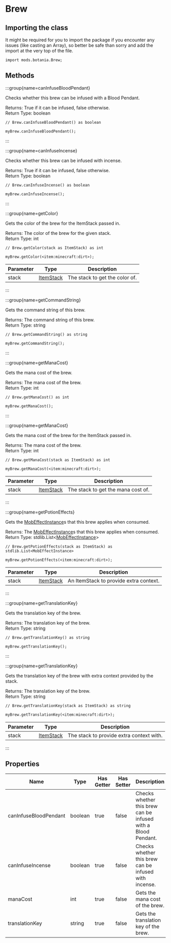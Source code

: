 # Brew

## Importing the class

It might be required for you to import the package if you encounter any issues (like casting an Array), so better be safe than sorry and add the import at the very top of the file.
```zenscript
import mods.botania.Brew;
```


## Methods

:::group{name=canInfuseBloodPendant}

Checks whether this brew can be infused with a Blood Pendant.

Returns: True if it can be infused, false otherwise.  
Return Type: boolean

```zenscript
// Brew.canInfuseBloodPendant() as boolean

myBrew.canInfuseBloodPendant();
```

:::

:::group{name=canInfuseIncense}

Checks whether this brew can be infused with incense.

Returns: True if it can be infused, false otherwise.  
Return Type: boolean

```zenscript
// Brew.canInfuseIncense() as boolean

myBrew.canInfuseIncense();
```

:::

:::group{name=getColor}

Gets the color of the brew for the ItemStack passed in.

Returns: The color of the brew for the given stack.  
Return Type: int

```zenscript
// Brew.getColor(stack as ItemStack) as int

myBrew.getColor(<item:minecraft:dirt>);
```

| Parameter | Type | Description |
|-----------|------|-------------|
| stack | [ItemStack](/vanilla/api/item/ItemStack) | The stack to get the color of. |


:::

:::group{name=getCommandString}

Gets the command string of this brew.

Returns: The command string of this brew.  
Return Type: string

```zenscript
// Brew.getCommandString() as string

myBrew.getCommandString();
```

:::

:::group{name=getManaCost}

Gets the mana cost of the brew.

Returns: The mana cost of the brew.  
Return Type: int

```zenscript
// Brew.getManaCost() as int

myBrew.getManaCost();
```

:::

:::group{name=getManaCost}

Gets the mana cost of the brew for the ItemStack passed in.

Returns: The mana cost of the brew.  
Return Type: int

```zenscript
// Brew.getManaCost(stack as ItemStack) as int

myBrew.getManaCost(<item:minecraft:dirt>);
```

| Parameter | Type | Description |
|-----------|------|-------------|
| stack | [ItemStack](/vanilla/api/item/ItemStack) | The stack to get the mana cost of. |


:::

:::group{name=getPotionEffects}

Gets the [MobEffectInstance](/vanilla/api/entity/effect/MobEffectInstance)s that this brew applies when consumed.

Returns: The [MobEffectInstance](/vanilla/api/entity/effect/MobEffectInstance)s that this brew applies when consumed.  
Return Type: stdlib.List&lt;[MobEffectInstance](/vanilla/api/entity/effect/MobEffectInstance)&gt;

```zenscript
// Brew.getPotionEffects(stack as ItemStack) as stdlib.List<MobEffectInstance>

myBrew.getPotionEffects(<item:minecraft:dirt>);
```

| Parameter | Type | Description |
|-----------|------|-------------|
| stack | [ItemStack](/vanilla/api/item/ItemStack) | An ItemStack to provide extra context. |


:::

:::group{name=getTranslationKey}

Gets the translation key of the brew.

Returns: The translation key of the brew.  
Return Type: string

```zenscript
// Brew.getTranslationKey() as string

myBrew.getTranslationKey();
```

:::

:::group{name=getTranslationKey}

Gets the translation key of the brew with extra context provided by the stack.

Returns: The translation key of the brew.  
Return Type: string

```zenscript
// Brew.getTranslationKey(stack as ItemStack) as string

myBrew.getTranslationKey(<item:minecraft:dirt>);
```

| Parameter | Type | Description |
|-----------|------|-------------|
| stack | [ItemStack](/vanilla/api/item/ItemStack) | The stack to provide extra context with. |


:::


## Properties

| Name | Type | Has Getter | Has Setter | Description |
|------|------|------------|------------|-------------|
| canInfuseBloodPendant | boolean | true | false | Checks whether this brew can be infused with a Blood Pendant. |
| canInfuseIncense | boolean | true | false | Checks whether this brew can be infused with incense. |
| manaCost | int | true | false | Gets the mana cost of the brew. |
| translationKey | string | true | false | Gets the translation key of the brew. |

